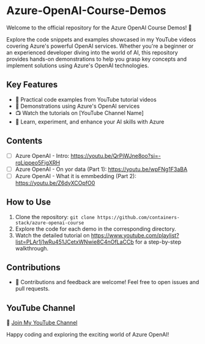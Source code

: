 # Azure-OpenAI-Course-Demos

Welcome to the official repository for the Azure OpenAI Course Demos! 🚀

Explore the code snippets and examples showcased in my YouTube videos covering Azure's powerful OpenAI services. Whether you're a beginner or an experienced developer diving into the world of AI, this repository provides hands-on demonstrations to help you grasp key concepts and implement solutions using Azure's OpenAI technologies.

## Key Features
- 🤖 Practical code examples from YouTube tutorial videos
- 🧠 Demonstrations using Azure's OpenAI services
- 📺 Watch the tutorials on [YouTube Channel Name]
- 🚀 Learn, experiment, and enhance your AI skills with Azure

## Contents
- [ ] Azure OpenAI - Intro: https://youtu.be/QrPjWJne8oo?si=-rqLippeo5FigXRH 
- [ ] Azure OpenAI - On yor data (Part 1): https://youtu.be/wpFNg1F3aBA
- [ ] Azure OpenAI - What it is emmbedding (Part 2): https://youtu.be/Z6dyXCOpfO0

## How to Use
1. Clone the repository: `git clone https://github.com/containers-stack/azure-openai-course`
2. Explore the code for each demo in the corresponding directory.
3. Watch the detailed tutorial on https://www.youtube.com/playlist?list=PLAr1j1wRu451JCetxWNwie8C4nOfLaCCb for a step-by-step walkthrough.

## Contributions
- 🌟 Contributions and feedback are welcome! Feel free to open issues and pull requests.

## YouTube Channel
🎥 [Join My YouTube Channel](https://www.youtube.com/channel/UCFpJ_CabYQ23vW6FmSple0A)

Happy coding and exploring the exciting world of Azure OpenAI!
